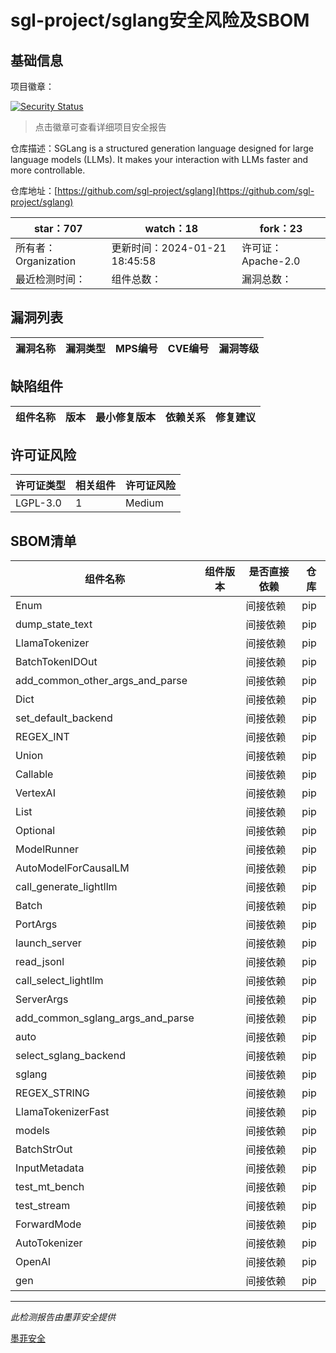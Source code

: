 # sgl-project/sglang安全风险及SBOM

## 基础信息

项目徽章：

[![Security Status](https://www.murphysec.com/platform3/v31/badge/1749144533135536128.svg)](https://www.murphysec.com/console/report/1748415842660937728/1749144533135536128)

> 点击徽章可查看详细项目安全报告

仓库描述：SGLang is a structured generation language designed for large language models (LLMs). It makes your interaction with LLMs faster and more controllable.

仓库地址：[https://github.com/sgl-project/sglang](https://github.com/sgl-project/sglang)

| star：707 | watch：18 | fork：23 |
| ----------- | -------------- | ------------ |
| 所有者：Organization | 更新时间：2024-01-21 18:45:58 | 许可证：Apache-2.0 |
| 最近检测时间： | 组件总数： | 漏洞总数： |




## 漏洞列表

| 漏洞名称 | 漏洞类型 | MPS编号 | CVE编号 | 漏洞等级 |
| ------- | ------ | ------- | ------ | ----- |





## 缺陷组件

| 组件名称 | 版本 | 最小修复版本 | 依赖关系 | 修复建议 |
| -------- | ---- | ------------ | -------- | -------- |





## 许可证风险

| 许可证类型 | 相关组件 | 许可证风险 |
| ---------- | -------- | ---------- |
|LGPL-3.0|1|Medium|




## SBOM清单

| 组件名称 | 组件版本 | 是否直接依赖 | 仓库 |
| -------- | -------- | ------------ | ---- |
|Enum||间接依赖|pip|
|dump_state_text||间接依赖|pip|
|LlamaTokenizer||间接依赖|pip|
|BatchTokenIDOut||间接依赖|pip|
|add_common_other_args_and_parse||间接依赖|pip|
|Dict||间接依赖|pip|
|set_default_backend||间接依赖|pip|
|REGEX_INT||间接依赖|pip|
|Union||间接依赖|pip|
|Callable||间接依赖|pip|
|VertexAI||间接依赖|pip|
|List||间接依赖|pip|
|Optional||间接依赖|pip|
|ModelRunner||间接依赖|pip|
|AutoModelForCausalLM||间接依赖|pip|
|call_generate_lightllm||间接依赖|pip|
|Batch||间接依赖|pip|
|PortArgs||间接依赖|pip|
|launch_server||间接依赖|pip|
|read_jsonl||间接依赖|pip|
|call_select_lightllm||间接依赖|pip|
|ServerArgs||间接依赖|pip|
|add_common_sglang_args_and_parse||间接依赖|pip|
|auto||间接依赖|pip|
|select_sglang_backend||间接依赖|pip|
|sglang||间接依赖|pip|
|REGEX_STRING||间接依赖|pip|
|LlamaTokenizerFast||间接依赖|pip|
|models||间接依赖|pip|
|BatchStrOut||间接依赖|pip|
|InputMetadata||间接依赖|pip|
|test_mt_bench||间接依赖|pip|
|test_stream||间接依赖|pip|
|ForwardMode||间接依赖|pip|
|AutoTokenizer||间接依赖|pip|
|OpenAI||间接依赖|pip|
|gen||间接依赖|pip|


------

*此检测报告由墨菲安全提供*

[墨菲安全](www.murphysec.com)